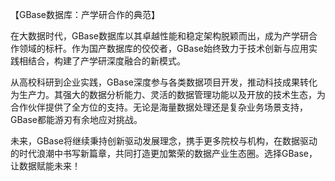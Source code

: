 【GBase数据库：产学研合作的典范】

在大数据时代，GBase数据库以其卓越性能和稳定架构脱颖而出，成为产学研合作领域的标杆。作为国产数据库的佼佼者，GBase始终致力于技术创新与应用实践相结合，构建了产学研深度融合的新模式。

从高校科研到企业实践，GBase深度参与各类数据项目开发，推动科技成果转化为生产力。其强大的数据分析能力、灵活的数据管理功能以及开放的技术生态，为合作伙伴提供了全方位的支持。无论是海量数据处理还是复杂业务场景支持，GBase都能游刃有余地应对挑战。

未来，GBase将继续秉持创新驱动发展理念，携手更多院校与机构，在数据驱动的时代浪潮中书写新篇章，共同打造更加繁荣的数据产业生态圈。选择GBase，让数据赋能未来！